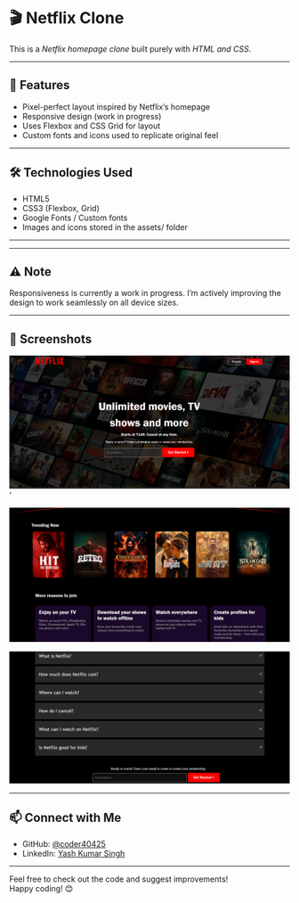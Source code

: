 # 🎬 Netflix Clone

This is a *Netflix homepage clone* built purely with *HTML and CSS*.

---

## 🚀 Features

- Pixel-perfect layout inspired by Netflix’s homepage
- Responsive design (work in progress)
- Uses Flexbox and CSS Grid for layout
- Custom fonts and icons used to replicate original feel

---

## 🛠 Technologies Used

- HTML5
- CSS3 (Flexbox, Grid)
- Google Fonts / Custom fonts
- Images and icons stored in the assets/ folder

---
---

## ⚠ Note

Responsiveness is currently a work in progress. I’m actively improving the design to work seamlessly on all device sizes.

---

## 📸 Screenshots

![Screenshot 1](./screenshots/Screenshot.1.png)'

![Screenshot 2](./screenshots/Screenshot.2.png)

![Screenshot 3](./screenshots/Screenshot.3.png)


---

## 📫 Connect with Me

- GitHub: [@coder40425](https://github.com/coder40425)  
- LinkedIn: [Yash Kumar Singh](https://www.linkedin.com/in/yash-kumar-singh-18843232a)

---

Feel free to check out the code and suggest improvements!  
Happy coding! 😊
